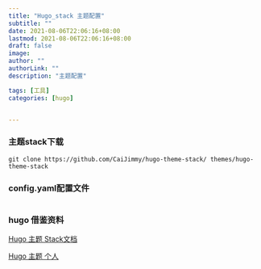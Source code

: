```yaml
---
title: "Hugo_stack 主题配置"
subtitle: ""
date: 2021-08-06T22:06:16+08:00
lastmod: 2021-08-06T22:06:16+08:00
draft: false
image: 
author: ""
authorLink: ""
description: "主题配置"

tags: [工具]
categories: [hugo]


---
```

### 主题stack下载
```
git clone https://github.com/CaiJimmy/hugo-theme-stack/ themes/hugo-theme-stack

```

### config.yaml配置文件
```

```

### hugo 借鉴资料

[Hugo 主题 Stack文档](https://docs.stack.jimmycai.com/zh/)

[Hugo 主题 个人](https://yinhe.co/archives/20210401_hugo_theme_stack.html)

<!--more-->
